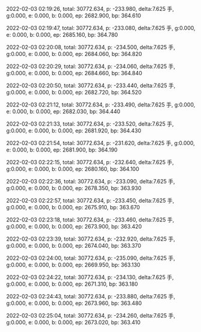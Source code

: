2022-02-03 02:19:26, total: 30772.634, p: -233.980, delta:7.625 手, g:0.000, e: 0.000, b: 0.000, ep: 2682.900, bp: 364.610

2022-02-03 02:19:47, total: 30772.634, p: -233.080, delta:7.625 手, g:0.000, e: 0.000, b: 0.000, ep: 2685.160, bp: 364.780

2022-02-03 02:20:08, total: 30772.634, p: -234.500, delta:7.625 手, g:0.000, e: 0.000, b: 0.000, ep: 2684.060, bp: 364.820

2022-02-03 02:20:29, total: 30772.634, p: -234.060, delta:7.625 手, g:0.000, e: 0.000, b: 0.000, ep: 2684.660, bp: 364.840

2022-02-03 02:20:50, total: 30772.634, p: -233.440, delta:7.625 手, g:0.000, e: 0.000, b: 0.000, ep: 2682.720, bp: 364.520

2022-02-03 02:21:12, total: 30772.634, p: -233.490, delta:7.625 手, g:0.000, e: 0.000, b: 0.000, ep: 2682.030, bp: 364.440

2022-02-03 02:21:33, total: 30772.634, p: -233.520, delta:7.625 手, g:0.000, e: 0.000, b: 0.000, ep: 2681.920, bp: 364.430

2022-02-03 02:21:54, total: 30772.634, p: -231.620, delta:7.625 手, g:0.000, e: 0.000, b: 0.000, ep: 2681.900, bp: 364.190

2022-02-03 02:22:15, total: 30772.634, p: -232.640, delta:7.625 手, g:0.000, e: 0.000, b: 0.000, ep: 2680.160, bp: 364.100

2022-02-03 02:22:36, total: 30772.634, p: -233.090, delta:7.625 手, g:0.000, e: 0.000, b: 0.000, ep: 2678.350, bp: 363.930

2022-02-03 02:22:57, total: 30772.634, p: -233.450, delta:7.625 手, g:0.000, e: 0.000, b: 0.000, ep: 2675.910, bp: 363.670

2022-02-03 02:23:18, total: 30772.634, p: -233.460, delta:7.625 手, g:0.000, e: 0.000, b: 0.000, ep: 2673.900, bp: 363.420

2022-02-03 02:23:39, total: 30772.634, p: -232.920, delta:7.625 手, g:0.000, e: 0.000, b: 0.000, ep: 2674.040, bp: 363.370

2022-02-03 02:24:00, total: 30772.634, p: -235.090, delta:7.625 手, g:0.000, e: 0.000, b: 0.000, ep: 2669.950, bp: 363.130

2022-02-03 02:24:22, total: 30772.634, p: -234.130, delta:7.625 手, g:0.000, e: 0.000, b: 0.000, ep: 2671.310, bp: 363.180

2022-02-03 02:24:43, total: 30772.634, p: -233.880, delta:7.625 手, g:0.000, e: 0.000, b: 0.000, ep: 2673.960, bp: 363.480

2022-02-03 02:25:04, total: 30772.634, p: -234.260, delta:7.625 手, g:0.000, e: 0.000, b: 0.000, ep: 2673.020, bp: 363.410